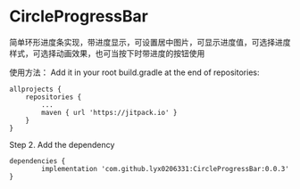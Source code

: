 # CircleProgressBar
简单环形进度条实现，带进度显示，可设置居中图片，可显示进度值，可选择进度样式，可选择动画效果，也可当按下时带进度的按钮使用

使用方法：
Add it in your root build.gradle at the end of repositories:

	allprojects {
		repositories {
			...
			maven { url 'https://jitpack.io' }
		}
	}
Step 2. Add the dependency

	dependencies {
	        implementation 'com.github.lyx0206331:CircleProgressBar:0.0.3'
	}
